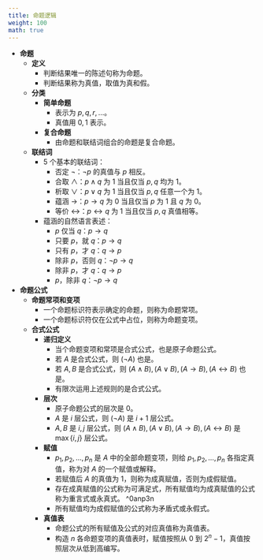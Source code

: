```yaml
---
title: 命题逻辑
weight: 100
math: true
---
```


- **命题**
    - **定义** <span id="e9ee8d"></span>
        - 判断结果唯一的陈述句称为命题。
        - 判断结果称为真值，取值为真和假。
    - **分类**
        - **简单命题**
            - 表示为 $p, q, r,\dots$。
            - 真值用 $0,1$ 表示。
        - **复合命题**
            - 由命题和联结词组合的命题是复合命题。
    - **联结词**
        - 5 个基本的联结词：
            - 否定 $\neg$：$\neg p$ 的真值与 $p$ 相反。
            - 合取 $\land$：$p \land q$ 为 $1$ 当且仅当 $p,q$ 均为 $1$。
            - 析取 $\lor$：$p \lor q$ 为 $1$ 当且仅当 $p,q$ 任意一个为 $1$。
            - 蕴涵 $\to$：$p \to q$ 为 $0$ 当且仅当 $p$ 为 $1$ 且 $q$ 为 $0$。
            - 等价 $\leftrightarrow$：$p \leftrightarrow q$ 为 $1$ 当且仅当 $p,q$ 真值相等。
        - 蕴涵的自然语言表述：
            - $p$ 仅当 $q$：$p \to q$
            - 只要 $p$，就 $q$：$p \to q$
            - 只有 $p$，才 $q$：$q \to p$
            - 除非 $p$，否则 $q$：$\neg p \to q$
            - 除非 $p$，才 $q$：$q \to p$
            - $p$，除非 $q$：$\neg p \to q$
- **命题公式**
    - **命题常项和变项**
        - 一个命题标识符表示确定的命题，则称为命题常项。
        - 一个命题标识符仅在公式中占位，则称为命题变项。
    - **合式公式**
        - **递归定义** <span id="ilw96h"></span>
            - 当个命题变项和常项是合式公式，也是原子命题公式。
            - 若 $A$ 是合式公式，则 $(\neg A)$ 也是。
            - 若 $A,B$ 是合式公式，则 $(A \land B),(A \lor B),(A \to B),(A \leftrightarrow B)$ 也是。
            - 有限次运用上述规则的是合式公式。
        - **层次**
            - 原子命题公式的层次是 $0$。
            - $A$ 是 $i$ 层公式，则 $(\neg A)$ 是 $i+1$ 层公式。
            - $A,B$ 是 $i,j$ 层公式，则 $(A \land B),(A \lor B),(A \to B),(A \leftrightarrow B)$ 是 $\max\{i, j\}$ 层公式。
        - **赋值**
            - $p_1, p_2, \dots, p_n$ 是 $A$ 中的全部命题变项，则给 $p_1, p_2, \dots, p_n$ 各指定真值，称为对 $A$ 的一个赋值或解释。
            - 若赋值后 $A$ 的真值为 $1$，则称为成真赋值，否则为成假赋值。
            - 存在成真赋值的公式称为可满足式，所有赋值均为成真赋值的公式称为重言式或永真式。 ^0anp3n
            - 所有赋值均为成假赋值的公式称为矛盾式或永假式。
        - **真值表**
            - 命题公式的所有赋值及公式的对应真值称为真值表。
            - 构造 $n$ 各命题变项的真值表时，赋值按照从 $0$ 到 $2^n - 1$，真值按照层次从低到高编写。
